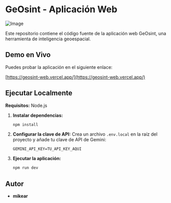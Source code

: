 # GeOsint - Aplicación Web

![Image](https://github.com/user-attachments/assets/ba00f376-0cfd-4266-9588-736f42f26900)

Este repositorio contiene el código fuente de la aplicación web GeOsint, una herramienta de inteligencia geoespacial.

## Demo en Vivo

Puedes probar la aplicación en el siguiente enlace:

[https://geosint-web.vercel.app/](https://geosint-web.vercel.app/)

## Ejecutar Localmente

**Requisitos:** Node.js

1.  **Instalar dependencias:**
    ```bash
    npm install
    ```
2.  **Configurar la clave de API:**
    Crea un archivo `.env.local` en la raíz del proyecto y añade tu clave de API de Gemini:
    ```
    GEMINI_API_KEY=TU_API_KEY_AQUI
    ```
3.  **Ejecutar la aplicación:**
    ```bash
    npm run dev
    ```

## Autor

*   **mikear**
